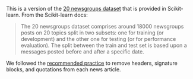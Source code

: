 This is a version of the [20 newsgroups dataset](https://scikit-learn.org/0.19/datasets/twenty_newsgroups.html#the-20-newsgroups-text-dataset) that is provided in Scikit-learn. From the Scikit-learn docs:

> The 20 newsgroups dataset comprises around 18000 newsgroups posts on 20 topics split in two subsets: one for training (or development) and the other one for testing (or for performance evaluation). The split between the train and test set is based upon a messages posted before and after a specific date.

We followed the [recommended practice](https://scikit-learn.org/0.19/datasets/twenty_newsgroups.html#filtering-text-for-more-realistic-training) to remove headers, signature blocks, and quotations from each news article.